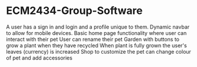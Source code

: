 # ECM2434-Group-Software
A user has a sign in and login and a profile unique to them.
Dynamic navbar to allow for mobile devices.
Basic home page functionality where user can interact with their pet
User can rename their pet
Garden with buttons to grow a plant when they have recycled
When plant is fully grown the user's leaves (currency) is increased
Shop to customize the pet
can change colour of pet and add accessories
